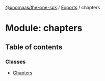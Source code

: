 [@unomaas/the-one-sdk](../README.md) / [Exports](../modules.md) / chapters

# Module: chapters

## Table of contents

### Classes

- [Chapters](../classes/chapters.Chapters.md)
